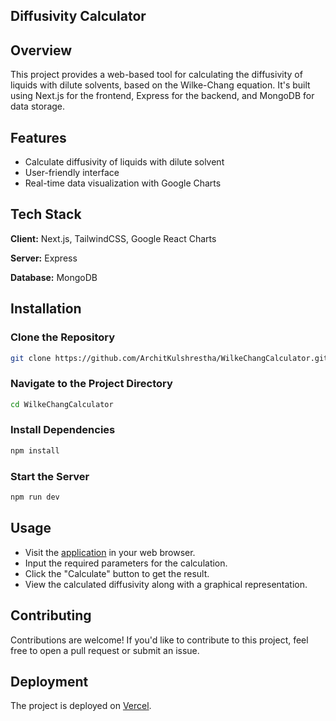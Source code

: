 

## Diffusivity Calculator

## Overview

This project provides a web-based tool for calculating the diffusivity of liquids with dilute solvents, based on the Wilke-Chang equation. It's built using Next.js for the frontend, Express for the backend, and MongoDB for data storage.

## Features

- Calculate diffusivity of liquids with dilute solvent
- User-friendly interface
- Real-time data visualization with Google Charts

## Tech Stack

**Client:** Next.js, TailwindCSS, Google React Charts

**Server:** Express

**Database:** MongoDB

## Installation

### Clone the Repository

```bash
git clone https://github.com/ArchitKulshrestha/WilkeChangCalculator.git
```

### Navigate to the Project Directory

```bash
cd WilkeChangCalculator
```

### Install Dependencies

```bash
npm install
```

### Start the Server

```bash
npm run dev
```

## Usage

- Visit the [application](https://wilkechangcalculator-architkulshrestha.vercel.app/graphgoogle) in your web browser.
- Input the required parameters for the calculation.
- Click the "Calculate" button to get the result.
- View the calculated diffusivity along with a graphical representation.

## Contributing

Contributions are welcome! If you'd like to contribute to this project, feel free to open a pull request or submit an issue.

## Deployment

The project is deployed on [Vercel](https://wilkechangcalculator-architkulshrestha.vercel.app/graphgoogle).

